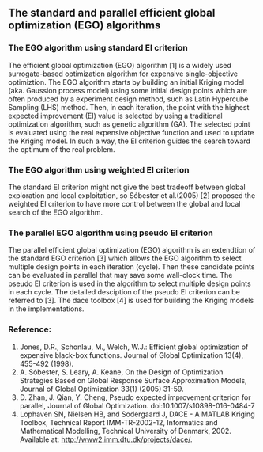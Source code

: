 ## The standard and parallel efficient global optimization (EGO) algorithms

### The EGO algorithm using standard EI criterion
The efficient global optimization (EGO) algorithm [1] is a widely used surrogate-based optimization algorithm for expensive single-objective optimiztion. The EGO algorithm starts by building an initial Kriging model (aka. Gaussion process model) using some initial design points which are often produced by a experiment design method, such as Latin Hypercube Sampling (LHS) method. Then, in each iteration, the point with the highest expected improvement (EI) value is selected  by using a traditional optimization algorithm, such as genetic algorithm (GA). The selected point is evaluated using the real expensive objective function and used to update the Kriging model. In such a way, the EI criterion guides the search toward the optimum of the real problem.

### The EGO algorithm using weighted EI criterion
The standard EI criterion might not give the best tradeoff between global exploration and local exploitation, so Sóbester et al.(2005) [2] proposed the weighted EI criterion to have more control between the global and local search of the EGO algorithm. 

### The parallel EGO algorithm using pseudo EI criterion
The parallel efficient global optimization (EGO) algorithm is an extendtion of the standard EGO criterion [3] which allows the EGO algorithm to select multiple design points in each iteration (cycle). Then these candidate points can be evaluated in parallel that may save some wall-clock time. The pseudo EI criterion is used in the algorithm to select multiple design points in each cycle. The detailed desciption of the pseudo EI criterion can be referred to [3]. The dace toolbox [4] is used for building the Kriging models in the implementations.

### Reference:
1. Jones, D.R., Schonlau, M., Welch, W.J.: Efficient global optimization of expensive black-box functions. Journal of Global Optimization 13(4), 455-492 (1998).
2. A. Sóbester, S. Leary, A. Keane, On the Design of Optimization Strategies Based on Global Response Surface Approximation Models, Journal of Global Optimization 33(1) (2005) 31-59.
2. D. Zhan, J. Qian, Y. Cheng, Pseudo expected improvement criterion for parallel, Journal of Global Optimization. doi:10.1007/s10898-016-0484-7
3. Lophaven SN, Nielsen HB, and Sodergaard J, DACE - A MATLAB Kriging Toolbox, Technical Report IMM-TR-2002-12, Informatics and Mathematical Modelling, Technical University of Denmark, 2002. Available at: http://www2.imm.dtu.dk/projects/dace/.
